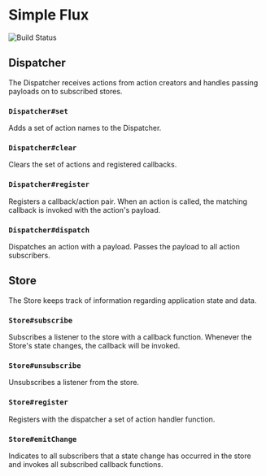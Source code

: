 # Simple Flux

![Build Status](https://api.travis-ci.org/jordanschalm/simple-flux.svg "Build Status")

## Dispatcher
The Dispatcher receives actions from action creators and handles passing payloads on to subscribed stores.

### `Dispatcher#set`
Adds a set of action names to the Dispatcher.

### `Dispatcher#clear`
Clears the set of actions and registered callbacks.

### `Dispatcher#register`
Registers a callback/action pair. When an action is called, the matching callback is invoked with the action's payload.

### `Dispatcher#dispatch`
Dispatches an action with a payload. Passes the payload to all action subscribers.

## Store
The Store keeps track of information regarding application state  and data.

### `Store#subscribe`
Subscribes a listener to the store with a callback function. Whenever the Store's state changes, the callback will be invoked.

### `Store#unsubscribe`
Unsubscribes a listener from the store.

### `Store#register`
Registers with the dispatcher a set of action handler function.

### `Store#emitChange`
Indicates to all subscribers that a state change has occurred in the store and invokes all subscribed callback functions.
